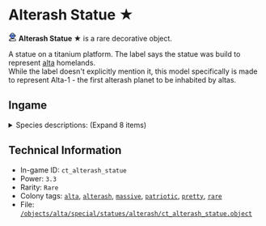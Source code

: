 # Alterash Statue ★

<img src="https://raw.githubusercontent.com/Ceterai/Enternia/main/objects/alta/special/statues/alterash/icon.png" alt="Alterash Statue ★ icon" loading="lazy" height=16px width="auto" /> **Alterash Statue ★** is a rare decorative object.

A statue on a titanium platform. The label says the statue was build to represent [alta](https://ceterai.github.io/MyEnternia/Wiki/Tags/Alta) homelands.  
While the label doesn't explicitly mention it, this model specifically is made to represent Alta-1 - the first alterash planet to be inhabited by altas.

## Ingame

<details><summary>Species descriptions: (Expand 8 items)</summary>

- Alta: Home sweet home... On a pedestal!
- Apex: A statue on what looks to be a titanium platform. This work is impressive.
- Avian: A mysterious other world... How many there are like this? What does it hide?
- Floran: Alterash. Electric girlsss live here. And great Yaara Keeperssss too, guarding them.
- Glitch: Impressed. A pretty big statue, dedicated to a whole planet. Or planets.
- Human: A planet model. Someone's studying astronomy, it's pretty detailed.
- Hylotl: A vast planetary monument dedicated to a very specific alta planet. Not sure which one.
- Novakid: A big ol' planet statue. Seen many planets like this one here on my travels.

</details>

## Technical Information

- In-game ID: `ct_alterash_statue`
- Power: `3.3`
- Rarity: `Rare`
- Colony tags: [`alta`](https://ceterai.github.io/MyEnternia/Wiki/Tags/Alta), [`alterash`](https://ceterai.github.io/MyEnternia/Wiki/Tags/Alterash), [`massive`](https://ceterai.github.io/MyEnternia/Wiki/Tags/Massive), [`patriotic`](https://ceterai.github.io/MyEnternia/Wiki/Tags/Patriotic), [`pretty`](https://ceterai.github.io/MyEnternia/Wiki/Tags/Pretty), [`rare`](https://ceterai.github.io/MyEnternia/Wiki/Tags/Rare)
- File: [`/objects/alta/special/statues/alterash/ct_alterash_statue.object`](https://github.com/Ceterai/Enternia/blob/main/objects/alta/special/statues/alterash/ct_alterash_statue.object)
